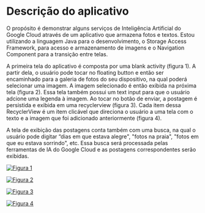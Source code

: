 # Descrição do aplicativo
O propósito é demonstrar alguns serviços de Inteligência Artificial do Google Cloud através de um aplicativo que armazena fotos e textos. Estou utilizando a linguagem Java para o desenvolvimento, o Storage Access Framework, para acesso e armazenamento de imagens e o Navigation Component para a transição entre telas.

A primeira tela do aplicativo é composta por uma blank activity (figura 1). A partir dela, o usuário pode tocar no floating button e então ser encaminhado para a galeria de fotos do seu dispositivo, na qual poderá selecionar uma imagem. A imagem selecionado é então exibida na próxima tela (figura 2). Essa tela também possui um text input para que o usuário adcione uma legenda à imagem. Ao tocar no botão de enviar, a postagem é persistida e exibida em uma recyclerview (figura 3). Cada item dessa RecyclerView é um item clicável que direciona o usuário a uma tela com o texto e a imagem que foi adicionado anteriormente (figura 4). 

A tela de exibição das postagens conta também com uma busca, na qual o usuário pode digitar “dias em que estava alegre", "fotos na praia", "fotos em que eu estava sorrindo", etc. Essa busca será processada pelas ferramentas de IA do Google Cloud e as postagens correspondentes serão exibidas.

[![Figura 1](https://github.com/LuizFelipeSouza/pibiti2018-19/blob/master/photo_2019-08-10_23-15-53.jpg "Figura 1")](https://github.com/LuizFelipeSouza/pibiti2018-19/blob/master/photo_2019-08-10_23-15-53.jpg "Figura 1")

[![Figura 2](https://github.com/LuizFelipeSouza/pibiti2018-19/blob/master/photo_2019-08-10_23-24-49.jpg "Figura 2")](https://github.com/LuizFelipeSouza/pibiti2018-19/blob/master/photo_2019-08-10_23-24-49.jpg "Figura 2")

[![Figura 3](https://github.com/LuizFelipeSouza/pibiti2018-19/blob/master/photo_2019-08-10_23-24-52.jpg "Figura 3")](https://github.com/LuizFelipeSouza/pibiti2018-19/blob/master/photo_2019-08-10_23-24-52.jpg "Figura 3")

[![Figura 4](https://github.com/LuizFelipeSouza/pibiti2018-19/blob/master/photo_2019-08-10_23-24-54.jpg "Figura 4")](https://github.com/LuizFelipeSouza/pibiti2018-19/blob/master/photo_2019-08-10_23-24-54.jpg "Figura 4")